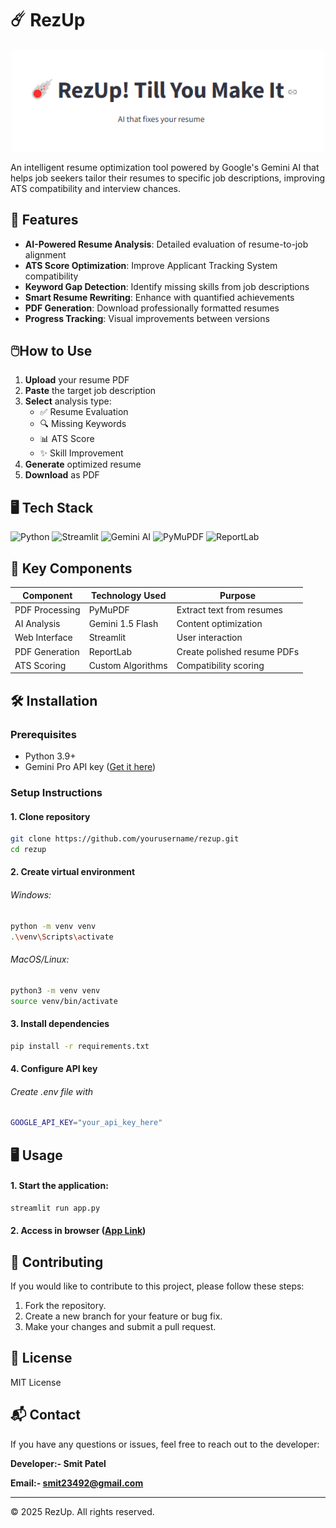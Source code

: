 # ☄️ RezUp

<div align="center">
  <img src="banner.png" alt="RezUp - AI Resume Optimizer Banner" width="500">
</div>

An intelligent resume optimization tool powered by Google's Gemini AI that helps job seekers tailor their resumes to specific job descriptions, improving ATS compatibility and interview chances.

## 🚀 Features

- **AI-Powered Resume Analysis**: Detailed evaluation of resume-to-job alignment
- **ATS Score Optimization**: Improve Applicant Tracking System compatibility
- **Keyword Gap Detection**: Identify missing skills from job descriptions
- **Smart Resume Rewriting**: Enhance with quantified achievements
- **PDF Generation**: Download professionally formatted resumes
- **Progress Tracking**: Visual improvements between versions

## 🖱️How to Use

1. **Upload** your resume PDF
2. **Paste** the target job description  
3. **Select** analysis type:
   - ✅ Resume Evaluation
   - 🔍 Missing Keywords
   - 📊 ATS Score
   - ✨ Skill Improvement
4. **Generate** optimized resume
5. **Download** as PDF

## 🖥️ Tech Stack

![Python](https://img.shields.io/badge/Python-3.9+-blue?logo=python)
![Streamlit](https://img.shields.io/badge/Streamlit-1.29+-FF4B4B?logo=streamlit)
![Gemini AI](https://img.shields.io/badge/Gemini_AI-1.5_Flash-4285F4?logo=google)
![PyMuPDF](https://img.shields.io/badge/PyMuPDF-1.22+-green)
![ReportLab](https://img.shields.io/badge/ReportLab-3.6+-orange)

## 🧩 Key Components

| Component          | Technology Used     | Purpose                          |
|--------------------|---------------------|----------------------------------|
| PDF Processing     | PyMuPDF             | Extract text from resumes        |
| AI Analysis        | Gemini 1.5 Flash    | Content optimization             |
| Web Interface      | Streamlit           | User interaction                 |
| PDF Generation     | ReportLab           | Create polished resume PDFs      |
| ATS Scoring        | Custom Algorithms   | Compatibility scoring            |

## 🛠️ Installation

### Prerequisites
- Python 3.9+
- Gemini Pro API key ([Get it here](https://makersuite.google.com/app/apikey))

### Setup Instructions

#### 1. Clone repository
```bash
git clone https://github.com/yourusername/rezup.git
cd rezup
```

#### 2. Create virtual environment

###### Windows:
```bash
python -m venv venv
.\venv\Scripts\activate
```
###### MacOS/Linux:
```bash
python3 -m venv venv
source venv/bin/activate
```

#### 3. Install dependencies
```bash
pip install -r requirements.txt
```

#### 4. Configure API key
###### Create .env file with
```bash
GOOGLE_API_KEY="your_api_key_here"
```

## 🖥️ Usage

#### 1. Start the application:
```bash
streamlit run app.py
```
#### 2. Access in browser ([App Link](https://rez-up.streamlit.app/))

## 🤝 Contributing
If you would like to contribute to this project, please follow these steps:

1. Fork the repository.
2. Create a new branch for your feature or bug fix.
3. Make your changes and submit a pull request.


## 📜 License
MIT License

## 📬 Contact
If you have any questions or issues, feel free to reach out to the developer:

**Developer:- Smit Patel**

**Email:- smit23492@gmail.com**


---

© 2025 RezUp. All rights reserved.




